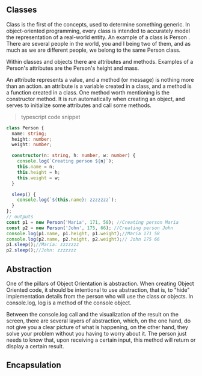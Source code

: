 ## Classes

Class is the first of the concepts, used to determine something generic. In object-oriented programming, every class is intended to accurately model the representation of a real-world entity. An example of a class is Person . There are several people in the world, you and I being two of them, and as much as we are different people, we belong to the same Person class.

Within classes and objects there are attributes and methods. Examples of a Person's attributes are the Person's height and mass.

An attribute represents a value, and a method (or message) is nothing more than an action. an attribute is a variable created in a class, and a method is a function created in a class. One method worth mentioning is the constructor method. It is run automatically when creating an object, and serves to initialize some attributes and call some methods.


>typescript code snippet

```typescript
class Person {
  name: string;
  height: number;
  weight: number;

  constructor(n: string, h: number, w: number) {
    console.log(`Creating person ${n}`);
    this.name = n;
    this.height = h;
    this.weight = w;
  }

  sleep() {
    console.log(`${this.name}: zzzzzzz`);
  }
};
// outputs
const p1 = new Person('Maria', 171, 58); //Creating person Maria
const p2 = new Person('John', 175, 66); //Creating person John
console.log(p1.name, p1.height, p1.weight);//Maria 171 58
console.log(p2.name, p2.height, p2.weight);// John 175 66
p1.sleep();//Maria: zzzzzzz
p2.sleep();//John: zzzzzzz
```

## Abstraction

One of the pillars of Object Orientation is abstraction. When creating Object Oriented code, it should be intentional to use abstraction, that is, to "hide" implementation details from the person who will use the class or objects.
In console.log, log is a method of the console object.

Between the console.log call and the visualization of the result on the screen, there are several layers of abstraction, which, on the one hand, do not give you a clear picture of what is happening, on the other hand, they solve your problem without you having to worry about it. The person just needs to know that, upon receiving a certain input, this method will return or display a certain result.

## Encapsulation








